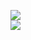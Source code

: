 [![](https://img.shields.io/badge/Made%20With-Github%20Spray-lightgrey.svg?style=for-the-badge&logo=github)](https://github.com/Annihil/github-spray#32642)  
[![](https://i.imgur.com/2DrTn0Z.gif)](https://github.com/Annihil/github-spray)